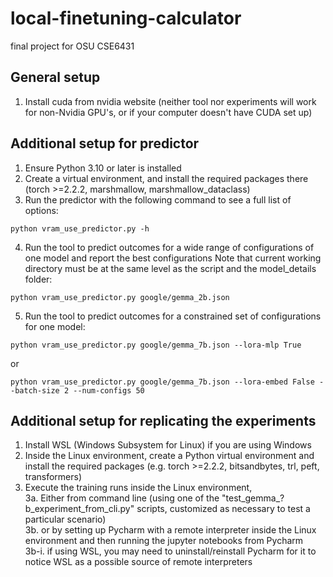 # local-finetuning-calculator
final project for OSU CSE6431

## General setup
1. Install cuda from nvidia website (neither tool nor experiments will work for non-Nvidia GPU's, or if your computer doesn't have CUDA set up)

## Additional setup for predictor
1. Ensure Python 3.10 or later is installed
2. Create a virtual environment, and install the required packages there (torch >=2.2.2, marshmallow, marshmallow_dataclass)
3. Run the predictor with the following command to see a full list of options:
```
python vram_use_predictor.py -h
```
4. Run the tool to predict outcomes for a wide range of configurations of one model and report the best configurations 
Note that current working directory must be at the same level as the script and the model_details folder:
```
python vram_use_predictor.py google/gemma_2b.json
```
5. Run the tool to predict outcomes for a constrained set of configurations for one model:
```
python vram_use_predictor.py google/gemma_7b.json --lora-mlp True
```
or 
```
python vram_use_predictor.py google/gemma_7b.json --lora-embed False --batch-size 2 --num-configs 50
```

## Additional setup for replicating the experiments
1. Install WSL (Windows Subsystem for Linux) if you are using Windows
2. Inside the Linux environment, create a Python virtual environment and install the required packages (e.g. torch >=2.2.2, bitsandbytes, trl, peft, transformers)
3. Execute the training runs inside the Linux environment,   
3a. Either from command line (using one of the "test_gemma_?b_experiment_from_cli.py" scripts, customized as necessary to test a particular scenario)   
3b. or by setting up Pycharm with a remote interpreter inside the Linux environment and then running the jupyter notebooks from Pycharm  
3b-i. if using WSL, you may need to uninstall/reinstall Pycharm for it to notice WSL as a possible source of remote interpreters  